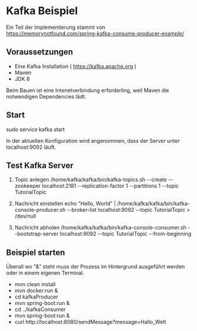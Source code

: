 # Kafka Beispiel

Ein Teil der Implementierung stammt von https://memorynotfound.com/spring-kafka-consume-producer-example/

## Voraussetzungen

* Eine Kafka Installation ( https://kafka.apache.org )
* Maven
* JDK 8

Beim Bauen ist eine Intenetverbindung erforderling, weil Maven die notwendigen Dependencies lädt.

## Start

sudo service kafka start

In der aktuellen Konfiguration wird angenommen, dass der Server unter localhost:9092 läuft.

## Test Kafka Server

1. Topic anlegen
/home/kafka/kafka/bin/kafka-topics.sh --create --zookeeper localhost:2181 --replication-factor 1 --partitions 1 --topic TutorialTopic

2. Nachricht einstellen
echo "Hello, World" | /home/kafka/kafka/bin/kafka-console-producer.sh --broker-list localhost:9092 --topic TutorialTopic > /dev/null

3. Nachricht abholen
/home/kafka/kafka/bin/kafka-console-consumer.sh --bootstrap-server localhost:9092 --topic TutorialTopic --from-beginning

## Beispiel starten

Überall wo "&" steht muss der Prozess im Hintergrund ausgeführt werden oder in einem eigenen Terminal.

* mvn clean install
* mvn docker:run &
* cd kafkaProducer
* mvn spring-boot:run &
* cd ../kafkaConsumer
* mvn spring-boot:run &
* curl http://localhost:8080/sendMessage?message=Hallo_Welt

